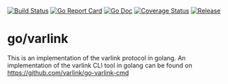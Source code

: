 [![Build Status](https://travis-ci.org/varlink/go.svg?branch=master)](https://travis-ci.org/varlink/go)
[![Go Report Card](https://goreportcard.com/badge/github.com/varlink/go)](https://goreportcard.com/report/github.com/varlink/go)
[![Go Doc](https://img.shields.io/badge/godoc-reference-blue.svg?style=flat-square)](http://godoc.org/github.com/varlink/go/varlink)
[![Coverage Status](https://coveralls.io/repos/github/varlink/go/badge.svg?branch=master)](https://coveralls.io/github/varlink/go?branch=master)
[![Release](https://img.shields.io/github/release/golang-standards/project-layout.svg?style=flat-square)](https://github.com/varlink/go/varlink/releases/latest)

# go/varlink

This is an implementation of the varlink protocol in golang.
An implementation of the varlink CLI tool in golang can be found on https://github.com/varlink/go-varlink-cmd
